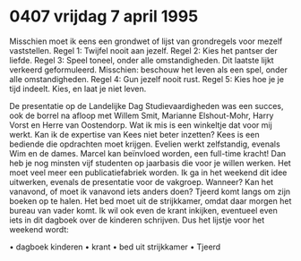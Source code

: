 # 0407 vrijdag 7 april 1995
Misschien moet ik eens een grondwet of lijst van grondregels voor mezelf vaststellen. Regel 1: Twijfel nooit  aan jezelf. Regel 2: Kies het pantser der liefde. Regel 3: Speel toneel, onder alle omstandigheden. Dit laatste lijkt verkeerd geformuleerd. Misschien: beschouw het leven als een spel, onder alle omstandigheden. Regel 4: Gun jezelf nooit rust. Regel 5: Kies hoe je je tijd indeelt. Kies, en laat je niet leven. 

De presentatie op de Landelijke Dag Studievaardigheden was een succes, ook de borrel na afloop met Willem Smit, Marianne Elshout-Mohr, Harry Vorst en Herre van Oostendorp. Wat ik mis is een winkeltje dat voor mij werkt. Kan ik de expertise van Kees niet beter inzetten? Kees is een bediende die opdrachten moet krijgen. Evelien werkt zelfstandig, evenals Wim en de dames. Marcel kan beïnvloed worden, een full-time kracht! Dan heb je nog minsten vijf studenten op jaarbasis die voor je willen werken. Het moet veel meer een publicatiefabriek worden. Ik ga in het weekend dit idee uitwerken, evenals de presentatie voor de vakgroep. Wanneer? Kan het vanavond, of moet ik vanavond iets anders doen? Tjeerd komt langs om zijn boeken op te halen. Het bed moet uit de strijkkamer, omdat daar morgen het bureau van vader komt. Ik wil ook even de krant inkijken, eventueel even iets in dit dagboek over de kinderen schrijven. Dus het lijstje voor het weekend wordt:

•	dagboek kinderen
•	krant
•	bed uit strijkkamer
•	Tjeerd
